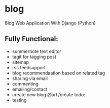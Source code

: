 # blog
Blog Web Application With Django (Python)
## Fully Functional:
* summernote text editor
* tagit for tagging post
* sitemap
* rss feedsupport
* blog recommendaation based on related tag
* sharing via email
* commenting 
* emailing/contact
* create new blog @url /create
todo:
* testing

